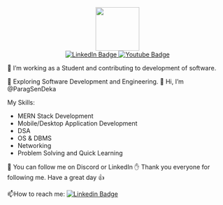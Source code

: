 

<!--
**ParagSenDeka/ParagSenDeka** is a ✨ _special_ ✨ repository because its `README.md` (this file) appears on your GitHub profile.

Here are some ideas to get you started:

- 🔭 I’m currently working on ...
- 🌱 I’m currently learning ...
- 👯 I’m looking to collaborate on ...
- 🤔 I’m looking for help with ...
- 💬 Ask me about ...
- 📫 How to reach me: ...
- 😄 Pronouns: ...
- ⚡ Fun fact: ...
-->


<div id="header" align="center">
  <img src="https://media.giphy.com/media/M9gbBd9nbDrOTu1Mqx/giphy.gif" width="100"/>
</div>

<div id="badges" align="center">
  <a href="https://www.linkedin.com/in/parag-deka-08b24a231">
    <img src="https://img.shields.io/badge/LinkedIn-blue?style=for-the-badge&logo=linkedin&logoColor=white" alt="LinkedIn Badge"/>
  </a>
  <a href="https://youtube.com/@skyisbluexd?si=HYvhI8chqg-oA-Hr">
    <img src="https://img.shields.io/badge/YouTube-red?style=for-the-badge&logo=youtube&logoColor=white" alt="Youtube Badge"/>
  </a>
</div>

:telescope: I’m working as a Student and contributing to development of software.

 :seedling: Exploring Software Development and Engineering.
👋 Hi, I’m @ParagSenDeka

  My Skills:
-  MERN Stack Development
-  Mobile/Desktop Application Development
-  DSA
-  OS & DBMS
-  Networking
-  Problem Solving and Quick Learning

  
 💞️ You can follow me on Discord or LinkedIn
 ✋ Thank you everyone for following me.
 Have a great day 👍

 :mailbox:How to reach me: [![Linkedin Badge](https://img.shields.io/badge/LinkedIn-blue?style=for-the-badge&logo=linkedin&logoColor=white)](https://www.linkedin.com/in/parag-deka-08b24a231)

